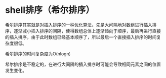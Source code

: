 # shell排序（希尔排序）

希尔排序其实就是对插入排序的一种优化算法，先是大间隔地对数组进行插入排序，逐渐减小插入排序的间隔，使得数组总体上逐渐趋向于顺序，最后再进行直接的插入排序，由于此时数组已经基本顺序了，所以最后一个直接插入排序的时间复杂度很低。

希尔排序的时间复杂度为O(nlogn)

希尔排序是不稳定的，在进行大间隔的插入排序时可能会导致相同元素之间的位置发生变化。